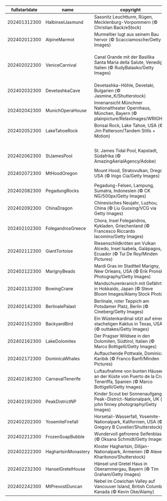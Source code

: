 |fullstartdate|name|copyright|title|image|
|--|--|--|--|--|
202401312300|HalbinselJasmund|Sassnitz Leuchtturm, Rügen, Mecklenburg-Vorpommern (© Christian Back/eStock)|Leuchtender Schneeturm|![](/de-DE/2024/02/202401312300HalbinselJasmund.jpg)|
202402012300|AlpineMarmot|Murmeltier lugt aus seinem Bau hervor (© Scacciamosche/Getty Images)|Und täglich grüßt das Murmeltier|![](/de-DE/2024/02/202402012300AlpineMarmot.jpg)|
202402022300|VeniceCarnival|Canal Grande mit der Basilika Santa Maria della Salute, Venedig, Italien (© RudyBalasko/Getty Images)|Bereit für den Masken-Tanz in der Stadt der Kanäle und der Extravaganz?|![](/de-DE/2024/02/202402022300VeniceCarnival.jpg)|
202402032300|DevetashkaCave|Devetashka-Höhle, Devetaki, Bulgarien (© Jasmine_K/Shutterstock)|Haben Sie Angst vor Fledermäusen?|![](/de-DE/2024/02/202402032300DevetashkaCave.jpg)|
202402042300|MunichOperaHouse|Innenansicht Münchner Nationaltheater Opernhaus, München, Bayern (© plainpicture/RelaxImages/WRIGHT)|Wunder der Akustik!|![](/de-DE/2024/02/202402042300MunichOperaHouse.jpg)|
202402052300|LakeTahoeRock|Bonsai Rock, Lake Tahoe, USA (© Jim Patterson/Tandem Stills + Motion)|Bonsais auf Felsen|![](/de-DE/2024/02/202402052300LakeTahoeRock.jpg)|
||||![](/de-DE/2024/02/.jpg)|
202402062300|StJamesPool|St. James Tidal Pool, Kapstadt, Südafrika (© AmazingAerialAgency/Adobe)|Kaps und Hoffnungen|![](/de-DE/2024/02/202402062300StJamesPool.jpg)|
202402072300|MtHoodOregon|Mount Hood, Stratovulkan, Oregon, USA (© Inigo Cia/Getty Images)|Ein schlafender Riese|![](/de-DE/2024/02/202402072300MtHoodOregon.jpg)|
202402082300|PegadungRocks|Pegadung-Felsen, Lampung, Sumatra, Indonesien (© CK NG/500px/Getty Images)|Ganz schön auf Zack!|![](/de-DE/2024/02/202402082300PegadungRocks.jpg)|
202402092300|ChinaDragon|Chinesisches Neujahr, Luzhou, China (© Liu Guoxing/VCG via Getty Images)|Willkommen im Jahr des Drachen!|![](/de-DE/2024/02/202402092300ChinaDragon.jpg)|
202402102300|FolegandrosGreece|Chora, Insel Folegandros, Kykladen, Griechenland (© Francesco Riccardo Iacomino/Getty Images)|Paradies auf Griechisch|![](/de-DE/2024/02/202402102300FolegandrosGreece.jpg)|
202402112300|GiantTortoise|Riesenschildkröten am Vulkan Alcedo, Insel Isabela, Galápagos, Ecuador (© Tui De Roy/Minden Pictures)|Sanfte Riesen|![](/de-DE/2024/02/202402112300GiantTortoise.jpg)|
202402122300|MarignyBeads|Mardi Gras im Stadtteil Marigny, New Orleans, USA (© Erik Pronske Photography/Getty Images)|Helau und Alaaf!|![](/de-DE/2024/02/202402122300MarignyBeads.jpg)|
202402132300|BowingCrane|Mandschurenkranich mit Gefährtin in Hokkaido, Japan (© Steve Bloom Images/Alamy Stock Photo)|Wen fordern Sie zum Tanz auf?|![](/de-DE/2024/02/202402132300BowingCrane.jpg)|
202402142300|BerlinalePalast|Berlinale, roter Teppich am Potsdamer Platz, Berlin (© Cineberg/Getty Images)|Der rote Teppich ist ausgerollt!|![](/de-DE/2024/02/202402142300BerlinalePalast.jpg)|
202402152300|BackyardBird|Ein Wüstenkardinal sitzt auf einem stacheligen Kaktus in Texas, USA (© outtakes/Getty Images)|Jeder Vogel zählt|![](/de-DE/2024/02/202402152300BackyardBird.jpg)|
202402162300|LakeDolomites|Der Pragser Wildsee in den Dolomiten, Südtirol, Italien (© Marco Bottigelli/Getty Images)|Die Perle der Dolomiten|![](/de-DE/2024/02/202402162300LakeDolomites.jpg)|
202402172300|DominicaWhales|Auftauchende Pottwale, Dominica, Karibik (© Franco Banfi/Minden Pictures)|Tief einatmen!|![](/de-DE/2024/02/202402172300DominicaWhales.jpg)|
202402182300|CarnavalTenerife|Luftaufnahme von bunten Häusern an der Küste von Puerto de la Cruz, Teneriffa, Spanien (© Marco Bottigelli/Getty Images)|Wo stehen diese farbigen Häuser?|![](/de-DE/2024/02/202402182300CarnavalTenerife.jpg)|
202402192300|PeakDistrictNP|Kinder Scout bei Sonnenaufgang, Peak-District-Nationalpark, UK (© john finney photography/Getty Images)|Ein Park mit Geschichte|![](/de-DE/2024/02/202402192300PeakDistrictNP.jpg)|
202402202300|YosemiteFirefall|Horsetail-Wasserfall, Yosemite-Nationalpark, Kalifornien, USA (© Gregory B Cuvelier/Shutterstock)|Hier fließen die Funken|![](/de-DE/2024/02/202402202300YosemiteFirefall.jpg)|
202402212300|FrozenSoapBubble|Wundervoll gefrorene Seifenblase (© Oksana Schmidt/Getty Images)|Zauberhafter Baumschmuck|![](/de-DE/2024/02/202402212300FrozenSoapBubble.jpg)|
202402222300|HaghartsinMonastery|Kloster Haghartsin, Dilijan-Nationalpark, Armenien (© Alexey Kharitonov/Shutterstock)|Wo die Adler tanzen|![](/de-DE/2024/02/202402222300HaghartsinMonastery.jpg)|
202402232300|HanselGretelHouse|Hänsel und Gretel Haus in Oberammergau, Bayern (© Tim Graham/Getty Images)|Märchen oder Wirklichkeit?|![](/de-DE/2024/02/202402232300HanselGretelHouse.jpg)|
202402242300|MtPrevostDuncan|Nebel im Cowichan Valley auf Vancouver Island, British Columbia, Kanada (© Kevin Oke/Alamy)|Hinter einer Nebeldecke|![](/de-DE/2024/02/202402242300MtPrevostDuncan.jpg)|
